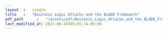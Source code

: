 ```yaml
---
layout  :   single
title   :   "Business Logic Attacks and the BLADE Framework"
pdf_path      :   "/assets/pdf/Business_Logic_Attacks_and_the_BLADE_Framework_report.pdf"
last_modified_at: 2021-06-24T08:05:34-05:00
---
```

